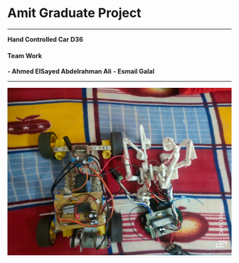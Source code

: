 # Amit Graduate Project
------------
**Hand Controlled Car D36**

#### Team Work
**- Ahmed ElSayed Abdelrahman Ali**
**- Esmail Galal**

------------



![](https://github.com/MrAhmedSayedAli/AmitGraduateProject/raw/main/Media/cover.jpg)